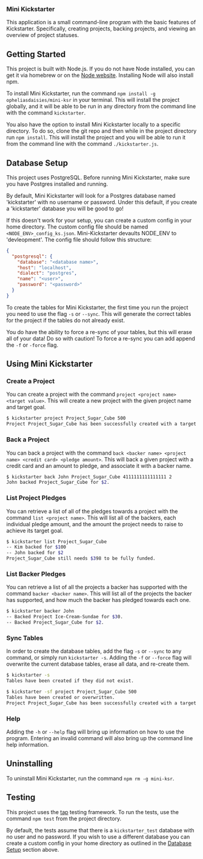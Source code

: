 ### Mini Kickstarter

This application is a small command-line program with the basic features of Kickstarter. Specifically, creating projects, backing projects, and viewing an overview of project statuses.

## Getting Started

This project is built with Node.js. If you do not have Node installed, you can get it via homebrew or on the [Node website](http://nodejs.org). Installing Node will also install npm.

To install Mini Kickstarter, run the command `npm install -g opheliasdaisies/mini-ksr` in your terminal. This will install the project globally, and it will be able to be run in any directory from the command line with the command `kickstarter`.

You also have the option to install Mini Kickstarter locally to a specific directory. To do so, clone the git repo and then while in the project directory run `npm install`. This will install the project and you will be able to run it from the command line with the command `./kickstarter.js`.

## Database Setup

This project uses PostgreSQL. Before running Mini Kickstarter, make sure you have Postgres installed and running.

By default, Mini Kickstarter will look for a Postgres database named 'kickstarter' with no username or password. Under this default, if you create a 'kickstarter' database you will be good to go!

If this doesn't work for your setup, you can create a custom config in your home directory. The custom config file should be named `<NODE_ENV>_config_ks.json`. Mini-Kickstarter devaults NODE_ENV to 'devleopment'. The config file should follow this structure:
```json
{
  "postgresql": {
    "database": "<database name>",
    "host": "localhost",
    "dialect": "postgres",
    "name": "<user>",
    "password": "<password>"
  }
}
```
To create the tables for Mini Kickstarter, the first time you run the project you need to use the flag `-s` or `--sync`. This will generate the correct tables for the project if the tables do not already exist.

You do have the ability to force a re-sync of your tables, but this will erase all of your data! Do so with caution! To force a re-sync you can add append the `-f` or `-force` flag.

## Using Mini Kickstarter

### Create a Project

You can create a project with the command `project <project name> <target value>`.
This will create a new project with the given project name and target goal.
```bash
$ kickstarter project Project_Sugar_Cube 500
Project Project_Sugar_Cube has been successfully created with a target of $500.00.
```

### Back a Project

You can back a project with the command `back <backer name> <project name> <credit card> <pledge amount>`.
This will back a given project with a credit card and an amount to pledge, and associate it with a backer name.
```bash
$ kickstarter back John Project_Sugar_Cube 4111111111111111 2
John backed Project_Sugar_Cube for $2.
```

### List Project Pledges

You can retrieve a list of all of the pledges towards a project with the command `list <project name>`.
This will list all of the backers, each individual pledge amount, and the amount the project needs to raise to achieve its target goal.
```bash
$ kickstarter list Project_Sugar_Cube
-- Kim backed for $100
-- John backed for $2
Project_Sugar_Cube still needs $398 to be fully funded.
```

### List Backer Pledges

You can retrieve a list of all the projects a backer has supported with the command `backer <backer name>`.
This will list all of the projects the backer has supported, and how much the backer has pledged towards each one.
```bash
$ kickstarter backer John
-- Backed Project Ice-Cream-Sundae for $30.
-- Backed Project_Sugar_Cube for $2.
```

### Sync Tables

In order to create the database tables, add the flag `-s` or `--sync` to any command, or simply run `kickstarter -s`. Adding the `-f` or `--force` flag will overwrite the current database tables, erase all data, and re-create them.
```bash
$ kickstarter -s
Tables have been created if they did not exist.

$ kickstarter -sf project Project_Sugar_Cube 500
Tables have been created or overwritten.
Project Project_Sugar_Cube has been successfully created with a target of $500.00.
```

### Help

Adding the `-h` or `--help` flag will bring up information on how to use the program. Entering an invalid command will also bring up the command line help information.

## Uninstalling

To uninstall Mini Kickstarter, run the command `npm rm -g mini-ksr`.

## Testing

This project uses the [tap](https://www.npmjs.com/package/tap) testing framework. To run the tests, use the command `npm test` from the project directory.

By default, the tests assume that there is a `kickstarter_test` database with no user and no password. If you wish to use a different database you can create a custom config in your home directory as outlined in the [Database Setup](#database-setup) section above.
